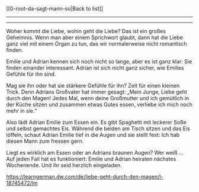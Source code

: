[[0-root-da-sagt-mann-so|Back to list]]

---
---

Woher kommt die Liebe, wohin geht die Liebe? Das ist ein großes Geheimnis. Wenn man aber einem Sprichwort glaubt, dann hat die Liebe ganz viel mit einem Organ zu tun, das wir normalerweise nicht romantisch finden.

Emilie und Adrian kennen sich noch nicht so lange, aber es ist ganz klar: Sie finden einander interessant. Adrian ist sich nicht ganz sicher, wie Emilies Gefühle für ihn sind. 

Mag sie ihn oder hat sie stärkere Gefühle für ihn?  Zeit für einen kleinen Trick. Denn Adrians Großvater hat immer gesagt: „Mein Junge, Liebe geht durch den Magen! Jedes Mal, wenn deine Großmutter und ich gemütlich in der Küche sitzen und zusammen etwas Gutes essen, verliebe ich mich noch mehr in sie.“ 

Also lädt Adrian Emilie zum Essen ein. Es gibt Spaghetti mit leckerer Soße und selbst gemachtes Eis. Während die beiden am Tisch sitzen und das Eis löffeln, schaut Adrian Emilie tief in die Augen und sie stellt fest: Ich hab diesen Mann zum fressen gern. 

Liegt es wirklich am Essen oder an Adrians braunen Augen? Wer weiß … Auf jeden Fall hat es funktioniert: Emilie und Adrian heiraten nächstes Wochenende. Und ihr seid herzlich eingeladen.

https://learngerman.dw.com/de/liebe-geht-durch-den-magen/l-18745472/lm